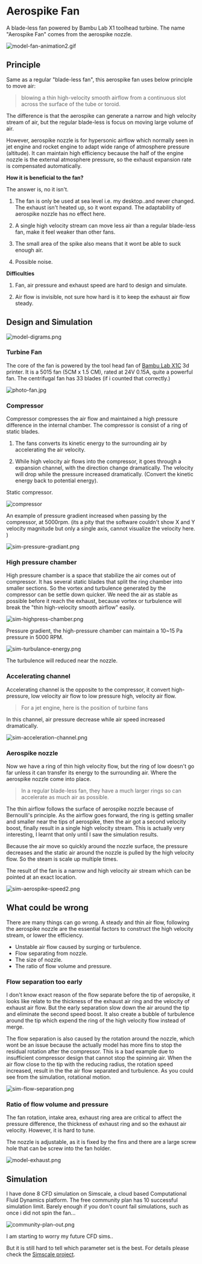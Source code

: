 # Aerospike Fan

A blade-less fan powered by Bambu Lab X1 toolhead turbine. The name "Aerospike Fan" comes from the aerospike nozzle. 

![model-fan-animation2.gif](figures/model-fan-animation2.gif)

## Principle

Same as a regular "blade-less fan", this aerospike fan uses below principle to move air: 

> blowing a thin high-velocity smooth airflow from a continuous slot across the surface of the tube or toroid.

The difference is that the aerospike can generate a narrow and high velocity stream of air, but the regular blade-less is focus on moving large volume of air. 

However, aerospike nozzle is for hypersonic airflow which normally seen in jet engine and rocket engine to adapt wide range of atmosphere pressure (altitude). It can maintain high efficiency because the half of the engine nozzle is the external atmosphere pressure, so the exhaust expansion rate is compensated automatically. 

**How it is beneficial to the fan?**

The answer is, no it isn't. 

1. The fan is only be used at sea level i.e. my desktop..and never changed. The exhaust isn't heated up, so it wont expand. The adaptability of aerospike nozzle has no effect here.

2. A single high velocity stream can move less air than a regular blade-less fan, make it feel weaker than other fans. 

3. The small area of the spike also means that it wont be able to suck enough air. 

4. Possible noise. 

**Difficulties**

1. Fan, air pressure and exhaust speed are hard to design and simulate. 

2. Air flow is invisible, not sure how hard is it to keep the exhaust air flow steady.

## Design and Simulation

![model-digrams.png](figures/model-digrams.png)

### Turbine Fan

The core of the fan is powered by the tool head fan of [Bambu Lab X1C](https://bambulab.com/) 3d printer. It is a 5015 fan (5CM x 1.5 CM), rated at 24V 0.15A, quite a powerful fan. The centrifugal fan has 33 blades (if i counted that correctly.)

![photo-fan.jpg](figures/photo-fan.jpg)

### Compressor

Compressor compresses the air flow and maintained a high pressure difference in the internal chamber. The compressor is consist of a ring of static blades. 

1. The fans converts its kinetic energy to the surrounding air by accelerating the air velocity. 

2. While high velocity air flows into the compressor, it goes through a expansion channel, with the direction change dramatically. The velocity will drop while the pressure increased dramatically. (Convert the kinetic energy back to potential energy).

Static compressor. 

![compressor](figures/model-compressor.png)

An example of pressure gradient increased when passing by the compressor, at 5000rpm. (its a pity that the software couldn't show X and Y velocity magnitude but only a single axis, cannot visualize the velocity here. )

![sim-pressure-gradiant.png](figures/sim-pressure-gradient.png)

### High pressure chamber

High pressure chamber is a space that stabilize the air comes out of compressor. It has several static blades that split the ring chamber into smaller sections. So the vortex and turbulence generated by the compressor can be settle down quicker. We need the air as stable as possible before it reach the exhaust, because vortex or turbulence will break the "thin high-velocity smooth airflow" easily.

![sim-highpress-chamber.png](figures/sim-highpress-chamber.png)

Pressure gradient, the high-pressure chamber can maintain a 10~15 Pa pressure in 5000 RPM. 

![sim-turbulance-energy.png](figures/sim-turbulance-energy.png)

The turbulence will reduced near the nozzle. 

### Accelerating channel

Accelerating channel is the opposite to the compressor, it convert high-pressure, low velocity air flow to low pressure high, velocity air flow.  

> For a jet engine, here is the position of turbine fans

In this channel, air pressure decrease while air speed increased dramatically. 

![sim-acceleration-channel.png](figures/sim-acceleration-channel.png)

### Aerospike nozzle

Now we have a ring of thin high velocity flow, but the ring of low doesn't go far unless it can transfer its energy to the surrounding air. Where the aerospike nozzle come into place. 

> In a regular blade-less fan, they have a much larger rings so can accelerate as much air as possible. 

The thin airflow follows the surface of aerospike nozzle because of Bernoulli's principle.
As the airflow goes forward, the ring is getting smaller and smaller near the tips of aerospike, then the air got a second velocity boost, finally result in a single high velocity stream. This is actually very interesting, I learnt that only until I saw the simulation results. 

Because the air move so quickly around the nozzle surface, the pressure decreases and the static air around the nozzle is pulled by the high velocity flow. So the steam is scale up  multiple times. 

The result of the fan is a narrow and high velocity air stream which can be pointed at an exact location. 

![sim-aerospike-speed2.png](figures/sim-aerospike-speed2.png)

## What could be wrong

There are many things can go wrong. 
A steady and thin air flow, following the aerospike nozzle are the essential factors to construct the high velocity stream, or lower the efficiency.

- Unstable air flow caused by surging or turbulence.
- Flow separating from nozzle. 
- The size of nozzle.
- The ratio of flow volume and pressure. 

### Flow separation too early

I don't know exact reason of the flow separate before the tip of aeropsike, it looks like relate to the thickness of the exhaust air ring and the velocity of exhaust air flow. But the early separation slow down the air around the tip and eliminate the second speed boost. It also create a bubble of turbulence around the tip which expend the ring of the high velocity flow instead of merge. 

The flow separation is also caused by the rotation around the nozzle, which wont be an issue because the actually model has more fins to stop the residual rotation after the compressor. This is a bad example due to insufficient compressor design that cannot stop the spinning air.  When the air flow close to the tip with the reducing radius, the rotation speed increased, result in the the air flow separated and turbulence. As you could see from the simulation, rotational motion. 

![sim-flow-separation.png](figures/sim-flow-separation.png)

### Ratio of flow volume and pressure

The fan rotation, intake area, exhaust ring area are critical to affect the pressure difference, the thickness of exhaust ring and so the exhaust air velocity.  However, it is hard to tune. 

The nozzle is adjustable, as it is fixed by the fins and there are a large screw hole that can be screw into the fan holder. 

![model-exhaust.png](figures/model-exhaust.png)

## Simulation

I have done 8 CFD simulation on Simscale, a cloud based Computational Fluid Dynamics platform. The free community plan has 10 successful simulation limit. Barely enough if you don't count fail simulations, such as once i did not spin the fan... 

![community-plan-out.png](figures/community-plan-ran-out.png)

I am starting to worry my future CFD sims..



But it is still hard to tell which parameter set is the best. For details please check the [Simscale project](https://www.simscale.com/projects/MossFromIT/a_fan/). 
